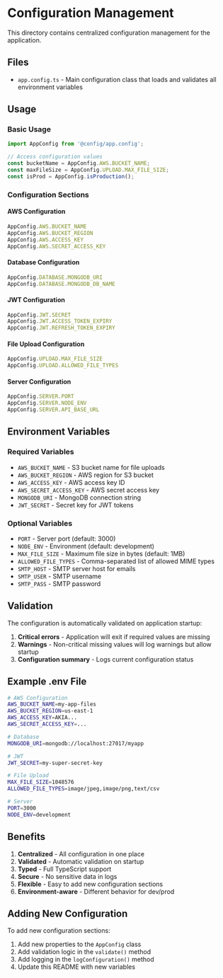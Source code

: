 # Configuration Management

This directory contains centralized configuration management for the application.

## Files

- `app.config.ts` - Main configuration class that loads and validates all environment variables

## Usage

### Basic Usage

```typescript
import AppConfig from '@config/app.config';

// Access configuration values
const bucketName = AppConfig.AWS.BUCKET_NAME;
const maxFileSize = AppConfig.UPLOAD.MAX_FILE_SIZE;
const isProd = AppConfig.isProduction();
```

### Configuration Sections

#### AWS Configuration
```typescript
AppConfig.AWS.BUCKET_NAME
AppConfig.AWS.BUCKET_REGION
AppConfig.AWS.ACCESS_KEY
AppConfig.AWS.SECRET_ACCESS_KEY
```

#### Database Configuration
```typescript
AppConfig.DATABASE.MONGODB_URI
AppConfig.DATABASE.MONGODB_DB_NAME
```

#### JWT Configuration
```typescript
AppConfig.JWT.SECRET
AppConfig.JWT.ACCESS_TOKEN_EXPIRY
AppConfig.JWT.REFRESH_TOKEN_EXPIRY
```

#### File Upload Configuration
```typescript
AppConfig.UPLOAD.MAX_FILE_SIZE
AppConfig.UPLOAD.ALLOWED_FILE_TYPES
```

#### Server Configuration
```typescript
AppConfig.SERVER.PORT
AppConfig.SERVER.NODE_ENV
AppConfig.SERVER.API_BASE_URL
```

## Environment Variables

### Required Variables
- `AWS_BUCKET_NAME` - S3 bucket name for file uploads
- `AWS_BUCKET_REGION` - AWS region for S3 bucket
- `AWS_ACCESS_KEY` - AWS access key ID
- `AWS_SECRET_ACCESS_KEY` - AWS secret access key
- `MONGODB_URI` - MongoDB connection string
- `JWT_SECRET` - Secret key for JWT tokens

### Optional Variables
- `PORT` - Server port (default: 3000)
- `NODE_ENV` - Environment (default: development)
- `MAX_FILE_SIZE` - Maximum file size in bytes (default: 1MB)
- `ALLOWED_FILE_TYPES` - Comma-separated list of allowed MIME types
- `SMTP_HOST` - SMTP server host for emails
- `SMTP_USER` - SMTP username
- `SMTP_PASS` - SMTP password

## Validation

The configuration is automatically validated on application startup:

1. **Critical errors** - Application will exit if required values are missing
2. **Warnings** - Non-critical missing values will log warnings but allow startup
3. **Configuration summary** - Logs current configuration status

## Example .env File

```bash
# AWS Configuration
AWS_BUCKET_NAME=my-app-files
AWS_BUCKET_REGION=us-east-1
AWS_ACCESS_KEY=AKIA...
AWS_SECRET_ACCESS_KEY=...

# Database
MONGODB_URI=mongodb://localhost:27017/myapp

# JWT
JWT_SECRET=my-super-secret-key

# File Upload
MAX_FILE_SIZE=1048576
ALLOWED_FILE_TYPES=image/jpeg,image/png,text/csv

# Server
PORT=3000
NODE_ENV=development
```

## Benefits

1. **Centralized** - All configuration in one place
2. **Validated** - Automatic validation on startup
3. **Typed** - Full TypeScript support
4. **Secure** - No sensitive data in logs
5. **Flexible** - Easy to add new configuration sections
6. **Environment-aware** - Different behavior for dev/prod

## Adding New Configuration

To add new configuration sections:

1. Add new properties to the `AppConfig` class
2. Add validation logic in the `validate()` method
3. Add logging in the `logConfiguration()` method
4. Update this README with new variables



